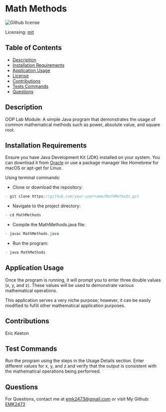 # Math Methods
![Github license](https://img.shields.io/badge/mit-blue.svg)
 
 Licensing: [mit](https://choosealicense.com/licenses/mit/)

## Table of Contents
- [Description](#description)
- [Installation Requirements](#installation-requirements)
- [Application Usage](#application-usage)
- [License](#licensing-information)
- [Contributions](#contributions)
- [Tests Commands](#tests-commands)
- [Questions](#questions)
## Description
OOP Lab Module: A simple Java program that demonstrates the usage of common mathematical methods such as power, absolute value, and square root.

## Installation Requirements
Ensure you have Java Development Kit (JDK) installed on your system. You can download it from [Oracle](https://www.oracle.com/java/technologies/downloads/) or use a package manager like Homebrew for macOS or apt-get for Linux. 

Using terminal commands: 

- Clone or download the repository: 
```Java 
- git clone https://github.com/your-username/MathMethods.git 
```

- Navigate to the project directory: 
```Java
- cd MathMethods 
```
- Compile the MathMethods.java file: 
```Java
- javac MathMethods.java 
```
- Run the program: 
```Java
- java MathMethods
```
## Application Usage
Once the program is running, it will prompt you to enter three double values (x, y, and z). These values will be used to demonstrate various mathematical operations.

This application serves a very niche purpose; however, it can be easily modified to fufill other mathematical application purposes.

## Contributions
Eric Keeton

## Test Commands
Run the program using the steps in the Usage Details section. Enter different values for x, y, and z and verify that the output is consistent with the mathematical operations being performed.

## Questions
For Questions, contact me at emk2473@gmail.com or visit My Github: [EMK2473](https://github.com/EMK2473)